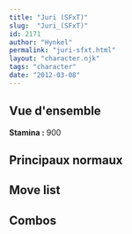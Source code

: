 ```yaml
---
title: "Juri (SFxT)"
slug:  "Juri_(SFxT)"
id: 2171
author: "Hynkel"
permalink: "juri-sfxt.html"
layout: "character.njk"
tags: "character"
date: "2012-03-08"
---
```




## Vue d'ensemble

**Stamina :** 900

## Principaux normaux

## Move list

## Combos
